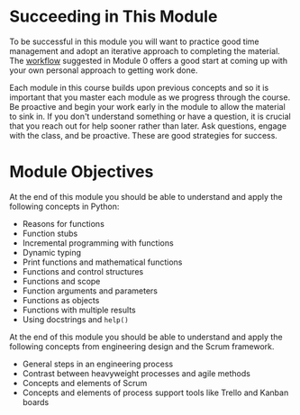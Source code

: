 # Succeeding in This Module

To be successful in this module you will want to practice good time management
and adopt an iterative approach to completing the material. The
[workflow](../m0/structure.md) suggested in Module 0 offers a good start at
coming up with your own personal approach to getting work done. 

Each module in this course builds upon previous concepts and so it is important
that you master each module as we progress through the course.  Be proactive and
begin your work early in the module to allow the material to sink in. If you
don't understand something or have a question, it is crucial that you reach out
for help sooner rather than later. Ask questions, engage with the class, and be
proactive. These are good strategies for success.

# Module Objectives

At the end of this module you should be able to understand and apply the
following concepts in Python:

- Reasons for functions
- Function stubs
- Incremental programming with functions
- Dynamic typing
- Print functions and mathematical functions
- Functions and control structures
- Functions and scope
- Function arguments and parameters 
- Functions as objects 
- Functions with multiple results
- Using docstrings and `help()`

At the end of this module you should be able to understand and apply the
following concepts from engineering design and the Scrum framework.

- General steps in an engineering process
- Contrast between heavyweight processes and agile methods
- Concepts and elements of Scrum 
- Concepts and elements of process support tools like Trello and Kanban boards


